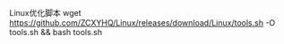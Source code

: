 Linux优化脚本
wget https://github.com/ZCXYHQ/Linux/releases/download/Linux/tools.sh -O tools.sh && bash tools.sh
